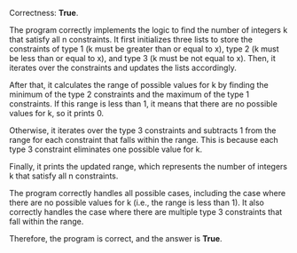 Correctness: **True**.

The program correctly implements the logic to find the number of integers k that satisfy all n constraints. It first initializes three lists to store the constraints of type 1 (k must be greater than or equal to x), type 2 (k must be less than or equal to x), and type 3 (k must be not equal to x). Then, it iterates over the constraints and updates the lists accordingly.

After that, it calculates the range of possible values for k by finding the minimum of the type 2 constraints and the maximum of the type 1 constraints. If this range is less than 1, it means that there are no possible values for k, so it prints 0.

Otherwise, it iterates over the type 3 constraints and subtracts 1 from the range for each constraint that falls within the range. This is because each type 3 constraint eliminates one possible value for k.

Finally, it prints the updated range, which represents the number of integers k that satisfy all n constraints.

The program correctly handles all possible cases, including the case where there are no possible values for k (i.e., the range is less than 1). It also correctly handles the case where there are multiple type 3 constraints that fall within the range.

Therefore, the program is correct, and the answer is **True**.